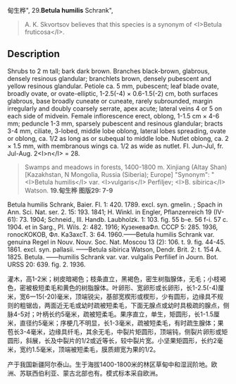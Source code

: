 甸生桦",
29.**Betula humilis** Schrank",

> A. K. Skvortsov believes that this species is a synonym of &lt;I&gt;Betula fruticosa&lt;/I&gt;.

## Description
Shrubs to 2 m tall; bark dark brown. Branches black-brown, glabrous, densely resinous glandular; branchlets brown, densely pubescent and yellow resinous glandular. Petiole ca. 5 mm, pubescent; leaf blade ovate, broadly ovate, or ovate-elliptic, 1-2.5(-4) ×  0.6-1.5(-2) cm, both surfaces glabrous, base broadly cuneate or cuneate, rarely subrounded, margin irregularly and doubly coarsely serrate, apex acute; lateral veins 4 or 5 on each side of midvein. Female inflorescence erect, oblong, 1-1.5 cm ×  4-6 mm; peduncle 1-3 mm, sparsely pubescent and resinous glandular; bracts 3-4 mm, ciliate, 3-lobed, middle lobe oblong, lateral lobes spreading, ovate or oblong, ca. 1/2 as long as or subequal to middle lobe. Nutlet oblong, ca. 2 ×  1.5 mm, with membranous wings ca. 1/2 as wide as nutlet. Fl. Jun-Jul, fr. Jul-Aug. 2&lt;I&gt;n&lt;/I&gt; = 28.

> Swamps and meadows in forests, 1400-1800 m. Xinjiang (Altay Shan) [Kazakhstan, N Mongolia, Russia (Siberia); Europe]
  "Synonym": "&lt;I&gt;Betula humilis&lt;/I&gt; var. &lt;I&gt;vulgaris&lt;/I&gt; Perfiljev; &lt;I&gt;B. sibirica&lt;/I&gt; Watson.
**19.甸生桦 图版29: 7-9**

Betula humilis Schrank, Baier. Fl. 1: 420. 1789. excl. syn. gmelin. ; Spach in Ann. Sci. Nat. ser. 2. 15: 193. 1841; H. Winkl. in Engler, Pflanzenreich 19 (IV-61): 73. 1904; Schneid., Ill. Handb. Laubholzk. 1: 103. fig. 55 b-e. 56 f-i. 57 c. 1904. et in Sarg., Pl. Wils. 2: 482. 1916; КузеневаФл. CCCP 5: 285. 1936, ronocKOKOB, Фл. Ka3axcT. 3: 64. 1960.——Betula humilis Schrank var. genuina Regel in Nouv. Nouv. Soc. Nat. Moscou 13 (2): 106. t. 9. fig. 44-45. 1861. excl. syn. pallasii. ——Betula sibirica Watson, Dendr. Brit. 2: t. 154 A. 1825. Betula. ——humilis Schrank var. var. vulgalis Perfilief in Journ. Bot. URSS 20: 639. fig. 2. 1936.

灌木，高1-2米；树皮暗褐色；枝条直立，黑褐色，密生树脂腺体，无毛；小枝褐色，密被极短柔毛和黄色的树脂腺体。叶卵形、宽卵形或长卵形，长1-2.5(-4)厘米，宽6一15(-20)毫米，顶端锐尖，基部宽楔形或楔形，少有圆形，边缘具不规则的粗锯齿，两面近无毛或幼时疏被短柔毛，下面无腺点或幼时具极疏的腺点，侧脉4-5对；叶柄长约5毫米，疏被短柔毛。果序直立，单生，矩圆形，长1-1.5厘米，直径约5毫米；序梗几不明显，长1-3毫米，疏被短柔毛，有时疏生腺体；果苞长3-4毫米，边缘具纤毛，其余无毛，中裂片矩圆形，顶端钝，侧裂片卵形或矩圆形，斜展，长及中裂片的1/2或近等长，较中裂片宽。小坚果矩圆形，长约2毫米，宽约1.5毫米，顶端被短柔毛，膜质翅宽为果的1/2。

产于我国新疆阿尔泰山。生于海拔1400-1800米的林区草甸中和湿润阶地。欧洲、苏联西伯利亚、蒙古北部也有。模式标本采自欧洲。
